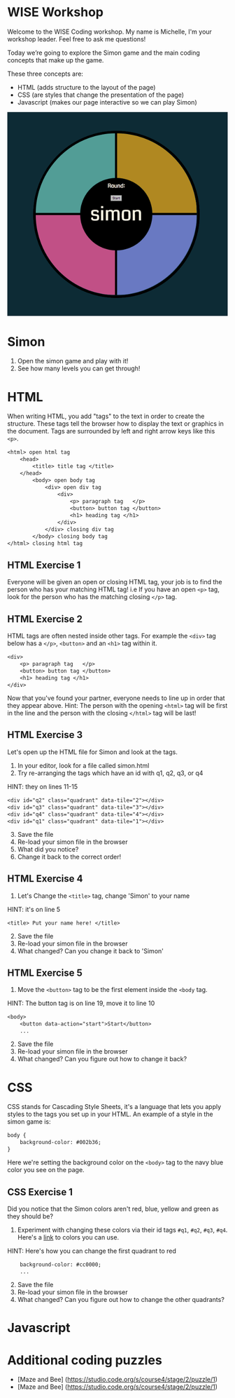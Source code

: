# WISE Workshop

 Welcome to the WISE Coding workshop. My name is Michelle, I'm your workshop leader. Feel free to ask me questions!

Today we’re going to explore the Simon game and the main coding concepts that make up the game. 

These three concepts are:
* HTML (adds structure to the layout of the page)
* CSS (are styles that change the presentation of the page)
* Javascript (makes our page interactive so we can play Simon)

![alt text](https://github.com/mdnetto/WISE/blob/master/simon/images/simon.gif "Simon game")

# Simon
1. Open the simon game and play with it!
2. See how many levels you can get through!


# HTML
When writing HTML, you add "tags" to the text in order to create the structure. These tags tell the browser how to display the text or graphics in the document. Tags are surrounded by left and right arrow keys like this `<p>`. 

```
<html> open html tag
	<head>
		<title> title tag </title>
	</head>
		<body> open body tag
			<div> open div tag
				<div>
					<p> paragraph tag	</p>
					<button> button tag </button> 
					<h1> heading tag </h1>
				</div>
			</div> closing div tag
		</body> closing body tag
</html> closing html tag
```


## HTML Exercise 1
Everyone will be given an open or closing HTML tag, your job is to find the person who has your matching HTML tag! i.e If you have an open `<p>` tag, look for the person who has the matching closing `</p>` tag. 


## HTML Exercise 2
HTML tags are often nested inside other tags. For example the `<div>` tag below has a `</p>`, `<button>` and an `<h1>` tag within it.
```
<div>
	<p> paragraph tag	</p>
	<button> button tag </button> 
	<h1> heading tag </h1>
</div>
```

Now that you've found your partner, everyone needs to line up in order that they appear above. Hint: The person with the opening `<html>` tag will be first in the line and the person with the closing `</html>` tag will be last!


## HTML Exercise 3
Let's open up the HTML file for Simon and look at the tags.

1. In your editor, look for a file called simon.html
2. Try re-arranging the tags which have an id with q1, q2, q3, or q4 

HINT: they on lines 11-15
```
<div id="q2" class="quadrant" data-tile="2"></div>
<div id="q3" class="quadrant" data-tile="3"></div>
<div id="q4" class="quadrant" data-tile="4"></div>
<div id="q1" class="quadrant" data-tile="1"></div>
```
3. Save the file
4. Re-load your simon file in the browser
5. What did you notice?
6. Change it back to the correct order!


## HTML Exercise 4
1. Let's Change the `<title>` tag, change 'Simon' to your name 

HINT: it's on line 5
```
<title> Put your name here! </title>
```
2. Save the file
3. Re-load your simon file in the browser
4. What changed? Can you change it back to 'Simon'


## HTML Exercise 5
1. Move the `<button>` tag to be the first element inside the `<body` tag. 

HINT: The button tag is on line 19, move it to line 10
```
<body>
	<button data-action="start">Start</button> 
	...
```
2. Save the file
3. Re-load your simon file in the browser
4. What changed? Can you figure out how to change it back?


# CSS
CSS stands for Cascading Style Sheets, it's a language that lets you apply styles to the tags you set up in your HTML. An example of a style in the simon game is:
```
body { 
	background-color: #002b36;
}
```
Here we're setting the background color on the `<body>` tag to the navy blue color you see on the page.

## CSS Exercise 1
Did you notice that the Simon colors aren't red, blue, yellow and green as they should be?

1. Experiment with changing these colors via their id tags `#q1`, `#q2`, `#q3`, `#q4`. Here's a [link](https://websafecolors.info/color-chart) to colors you can use. 

HINT: Here's how you can change the first quadrant to red
```#q1 {
	background-color: #cc0000;
	...
```
2. Save the file
3. Re-load your simon file in the browser
4. What changed? Can you figure out how to change the other quadrants?


# Javascript

# Additional coding puzzles
* [Maze and Bee] (https://studio.code.org/s/course4/stage/2/puzzle/1)
* [Maze and Bee] (https://studio.code.org/s/course4/stage/2/puzzle/1)
